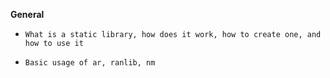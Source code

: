 **General**

   -	 What is a static library, how does it work, how to create one, and how to use it
   -	 Basic usage of ar, ranlib, nm

